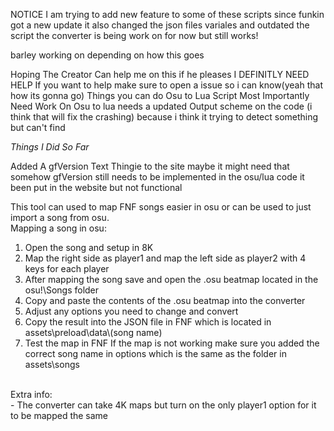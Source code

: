NOTICE
I am trying to add new feature to some of these scripts since funkin got a new update it also changed the json files variales and outdated the script the converter is being work on for now but still works!

barley working on depending on how this goes

Hoping The Creator
Can help me on this if he pleases
I DEFINITLY NEED HELP If you want to help make sure to open a issue so i can know(yeah that how its gonna go)
Things you can do
Osu to Lua Script Most Importantly Need Work On 
Osu to lua needs a updated Output scheme on the code (i think that will fix the crashing) because i think it trying to detect something but can't find 


*Things I Did So Far*

Added A gfVersion Text Thingie to the site maybe it might need that somehow
gfVersion still needs to be implemented in the osu/lua code it been put in the website but not functional



This tool can used to map FNF songs easier in osu or can be used to just import a song from osu.<br/>
Mapping a song in osu:
1. Open the song and setup in 8K
2. Map the right side as player1 and map the left side as player2 with 4 keys for each player
3. After mapping the song save and open the .osu beatmap located in the osu!\Songs folder
4. Copy and paste the contents of the .osu beatmap into the converter
5. Adjust any options you need to change and convert
6. Copy the result into the JSON file in FNF which is located in assets\preload\data\\(song name)
7. Test the map in FNF
If the map is not working make sure you added the correct song name in options which is the same as the folder in assets\songs
<br/>
Extra info:<br/>
- The converter can take 4K maps but turn on the only player1 option for it to be mapped the same
